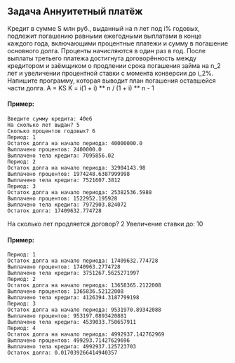 ## Задача Аннуитетный платёж
Кредит в сумме S млн руб., выданный на n лет под i% годовых, подлежит погашению равными ежегодными выплатами
в конце каждого года, включающими процентные платежи и сумму в погашение основного долга.
Проценты начисляются в один раз в год. После выплаты третьего платежа достигнута договорённость между кредитором
и заёмщиком о продлении срока погашения займа на n_2 лет и увеличении процентной ставки с момента конверсии до i_2%.
Напишите программу,
которая выводит план погашения оставшейся части долга.
A = KS
K = i(1 + i) ** n / (1 + i) ** n - 1



#### Пример:
```
Введите сумму кредита: 40e6
На сколько лет выдан? 5
Сколько процентов годовых? 6
Период: 1
Остаток долга на начало периода: 40000000.0
Выплачено процентов: 2400000.0
Выплачено тела кредита: 7095856.02
Период: 2
Остаток долга на начало периода: 32904143.98
Выплачено процентов: 1974248.6387999998
Выплачено тела кредита: 7521607.3812
Период: 3
Остаток долга на начало периода: 25382536.5988
Выплачено процентов: 1522952.195928
Выплачено тела кредита: 7972903.824072
Остаток долга: 17409632.774728
```
На сколько лет продляется договор? 2
Увеличение ставки до: 10 

#### Пример:
```
Период: 1
Остаток долга на начало периода: 17409632.774728
Выплачено процентов: 1740963.2774728
Выплачено тела кредита: 3751267.5625271997
Период: 2
Остаток долга на начало периода: 13658365.2122008
Выплачено процентов: 1365836.52122008
Выплачено тела кредита: 4126394.3187799198
Период: 3
Остаток долга на начало периода: 9531970.89342088
Выплачено процентов: 953197.0893420881
Выплачено тела кредита: 4539033.750657911
Период: 4
Остаток долга на начало периода: 4992937.142762969
Выплачено процентов: 499293.71427629696
Выплачено тела кредита: 4992937.125723703
Остаток долга: 0.017039266414940357
```

